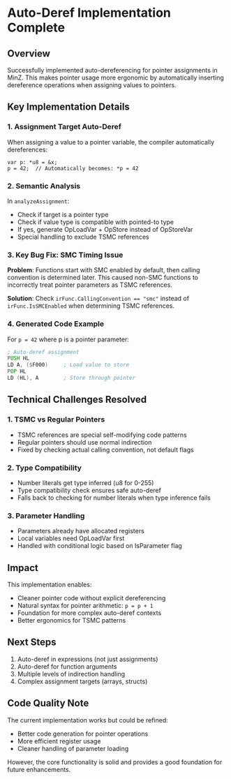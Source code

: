 # Auto-Deref Implementation Complete

## Overview

Successfully implemented auto-dereferencing for pointer assignments in MinZ. This makes pointer usage more ergonomic by automatically inserting dereference operations when assigning values to pointers.

## Key Implementation Details

### 1. Assignment Target Auto-Deref
When assigning a value to a pointer variable, the compiler automatically dereferences:
```minz
var p: *u8 = &x;
p = 42;  // Automatically becomes: *p = 42
```

### 2. Semantic Analysis
In `analyzeAssignment`:
- Check if target is a pointer type
- Check if value type is compatible with pointed-to type
- If yes, generate OpLoadVar + OpStore instead of OpStoreVar
- Special handling to exclude TSMC references

### 3. Key Bug Fix: SMC Timing Issue
**Problem**: Functions start with SMC enabled by default, then calling convention is determined later. This caused non-SMC functions to incorrectly treat pointer parameters as TSMC references.

**Solution**: Check `irFunc.CallingConvention == "smc"` instead of `irFunc.IsSMCEnabled` when determining TSMC references.

### 4. Generated Code Example
For `p = 42` where p is a pointer parameter:
```asm
; Auto-deref assignment
PUSH HL
LD A, ($F000)     ; Load value to store
POP HL
LD (HL), A        ; Store through pointer
```

## Technical Challenges Resolved

### 1. TSMC vs Regular Pointers
- TSMC references are special self-modifying code patterns
- Regular pointers should use normal indirection
- Fixed by checking actual calling convention, not default flags

### 2. Type Compatibility
- Number literals get type inferred (u8 for 0-255)
- Type compatibility check ensures safe auto-deref
- Falls back to checking for number literals when type inference fails

### 3. Parameter Handling
- Parameters already have allocated registers
- Local variables need OpLoadVar first
- Handled with conditional logic based on IsParameter flag

## Impact

This implementation enables:
- Cleaner pointer code without explicit dereferencing
- Natural syntax for pointer arithmetic: `p = p + 1`
- Foundation for more complex auto-deref contexts
- Better ergonomics for TSMC patterns

## Next Steps

1. Auto-deref in expressions (not just assignments)
2. Auto-deref for function arguments
3. Multiple levels of indirection handling
4. Complex assignment targets (arrays, structs)

## Code Quality Note

The current implementation works but could be refined:
- Better code generation for pointer operations
- More efficient register usage
- Cleaner handling of parameter loading

However, the core functionality is solid and provides a good foundation for future enhancements.